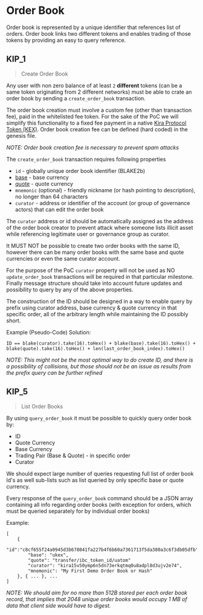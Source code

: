 
# Order Book

Order book is represented by a unique identifier that references list of orders. Order book links two different tokens and enables trading of those tokens by providing an easy to query reference.

## KIP_1
> Create Order Book

Any user with non zero balance of at least `2` **different** tokens (can be a same token originating from 2 different networks) must be able to crate an order book by sending a `create_order_book` transaction.

The order book creation must involve a custom fee (other than transaction fee), paid in the whitelisted fee token. For the sake of the PoC we will simplify this functionality to a fixed fee payment in a native [Kira Protocol Token (KEX)](..\native-token.md). Order book creation fee can be defined (hard coded) in the genesis file.

_NOTE: Order book creation fee is necessary to prevent spam attacks_

The `create_order_book` transaction requires following properties
* `id` - globally unique order book identifier (BLAKE2b)
* [base](https://www.investopedia.com/terms/b/basecurrency.asp) - base currency
* [quote](https://www.investopedia.com/terms/q/quotecurrency.asp) - quote currency
* `mnemonic` (optional) - friendly nickname (or hash pointing to description), no longer than 64 characters
* `curator` - address or identifier of the account (or group of governance actors) that can edit the order book

The `curator` address or id should be automatically assigned as the address of the order book creator to prevent attack where someone lists illicit asset while referencing legitimate user or governance group as curator.

It MUST NOT be possible to create two order books with the same ID, however there can be many order books with the same base and quote currencies or even the same curator account.

For the purpose of the PoC `curator` property will not be used as NO `update_order_book` transactions will be required in that particular milestone. Finally message structure should take into account future updates and possibility to query by any of the above properties.

The construction of the ID should be designed in a way to enable query by prefix using curator address, base currency & quote currency in that specific order, all of the arbitrary length while maintaining the ID possibly short.

Example (Pseudo-Code) Solution:
```
ID == blake(curator).take(16).toHex() + blake(base).take(16).toHex() + blake(quote).take(16).toHex() + len(last_order_book_index).toHex()
```

_NOTE: This might not be the most optimal way to do create ID, and there is a possibility of collisions, but those should not be an issue as results from the prefix query can be further refined_ 


## KIP_5
> List Order Books

By using `query_order_book` it must be possible to quickly query order book by:
* ID
* Quote Currency
* Base Currency
* Trading Pair (Base & Quote) - in specific order
* Curator

We should expect large number of queries requesting full list of order book Id's as well sub-lists such as list queried by only specific base or quote currency.

Every response of the `query_order_book` command should be a JSON array containing all info regarding order books (with exception for orders, which must be queried separately for by individual order books)

Example:
```
[
    {
        "id":"c8cf655f24a0945d3b678041fa227b4f6b60a7361713f5da380a3c6f3db05dfb",
        "base": "ukex",
        "quote": "transfer/ibc_token_id/uatom"
        "curator": "kira15v50ymp6n5dn73erkqtmq0u8adpl8d3ujv2e74",
        "mnemonic": "My First Demo Order Book or Hash"
    }, { ... }, ...
]
```

_NOTE: We should aim for no mare than 512B stored per each order book record, that implies that 2048 unique order books would occupy 1 MB of data that client side would have to digest._







